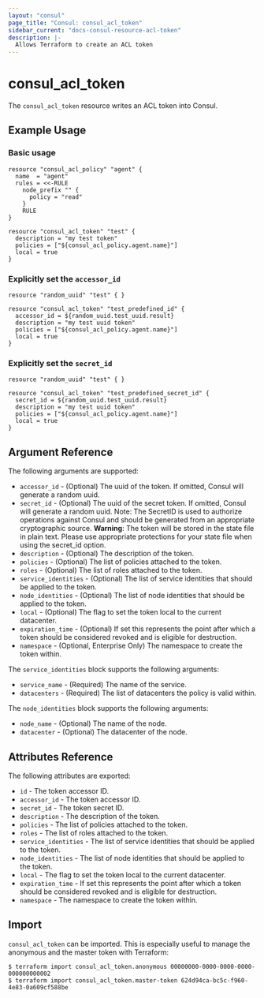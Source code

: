 ```yaml
---
layout: "consul"
page_title: "Consul: consul_acl_token"
sidebar_current: "docs-consul-resource-acl-token"
description: |-
  Allows Terraform to create an ACL token
---
```


# consul_acl_token

The `consul_acl_token` resource writes an ACL token into Consul.

## Example Usage

### Basic usage

```hcl
resource "consul_acl_policy" "agent" {
  name  = "agent"
  rules = <<-RULE
    node_prefix "" {
      policy = "read"
    }
    RULE
}

resource "consul_acl_token" "test" {
  description = "my test token"
  policies = ["${consul_acl_policy.agent.name}"]
  local = true
}
```

### Explicitly set the `accessor_id`

```hcl
resource "random_uuid" "test" { }

resource "consul_acl_token" "test_predefined_id" {
  accessor_id = ${random_uuid.test_uuid.result}
  description = "my test uuid token"
  policies = ["${consul_acl_policy.agent.name}"]
  local = true
}
```

### Explicitly set the `secret_id`

```hcl
resource "random_uuid" "test" { }

resource "consul_acl_token" "test_predefined_secret_id" {
  secret_id = ${random_uuid.test_uuid.result}
  description = "my test uuid token"
  policies = ["${consul_acl_policy.agent.name}"]
  local = true
}
```

## Argument Reference

The following arguments are supported:

* `accessor_id` - (Optional) The uuid of the token. If omitted, Consul will
  generate a random uuid.
* `secret_id` - (Optional) The uuid of the secret token. If omitted, Consul will
  generate a random uuid. Note: The SecretID is used to authorize operations against Consul and should be generated from an appropriate cryptographic source.
  **Warning**: The token will be stored in the state file in plain text. Please use appropriate
  protections for your state file when using the secret_id option.
* `description` - (Optional) The description of the token. 
* `policies` - (Optional) The list of policies attached to the token.
* `roles` - (Optional) The list of roles attached to the token.
* `service_identities` - (Optional) The list of service identities that should be applied to the token.
* `node_identities` - (Optional) The list of node identities that should be applied to the token.
* `local` - (Optional) The flag to set the token local to the current datacenter.
* `expiration_time` - (Optional) If set this represents the point after which a token should be considered revoked and is eligible for destruction.
* `namespace` - (Optional, Enterprise Only) The namespace to create the token within.

The `service_identities` block supports the following arguments:

* `service_name` - (Required) The name of the service.
* `datacenters` - (Required) The list of datacenters the policy is valid within.

The `node_identities` block supports the following arguments:

* `node_name` - (Optional) The name of the node.
* `datacenter` - (Optional) The datacenter of the node.

## Attributes Reference

The following attributes are exported:

* `id` - The token accessor ID.
* `accessor_id` - The token accessor ID.
* `secret_id` - The token secret ID.
* `description` - The description of the token.
* `policies` - The list of policies attached to the token.
* `roles` - The list of roles attached to the token.
* `service_identities` - The list of service identities that should be applied to the token.
* `node_identities` - The list of node identities that should be applied to the token.
* `local` - The flag to set the token local to the current datacenter.
* `expiration_time` - If set this represents the point after which a token should be considered revoked and is eligible for destruction.
* `namespace` - The namespace to create the token within.


## Import

`consul_acl_token` can be imported. This is especially useful to manage the
anonymous and the master token with Terraform:

```
$ terraform import consul_acl_token.anonymous 00000000-0000-0000-0000-000000000002
$ terraform import consul_acl_token.master-token 624d94ca-bc5c-f960-4e83-0a609cf588be
```
